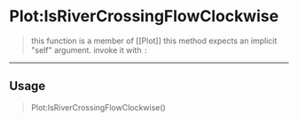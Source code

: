 # Plot:IsRiverCrossingFlowClockwise
> this function is a member of [[Plot]]
> this method expects an implicit "self" argument. invoke it with `:`
-----
## Usage
> Plot:IsRiverCrossingFlowClockwise()
